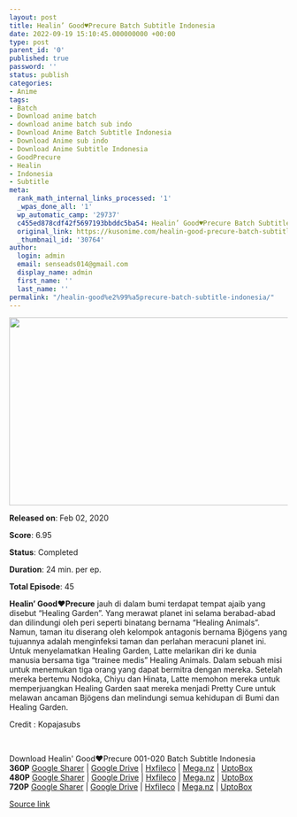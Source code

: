 ```yaml
---
layout: post
title: Healin’ Good♥Precure Batch Subtitle Indonesia
date: 2022-09-19 15:10:45.000000000 +00:00
type: post
parent_id: '0'
published: true
password: ''
status: publish
categories:
- Anime
tags:
- Batch
- Download anime batch
- download anime batch sub indo
- Download Anime Batch Subtitle Indonesia
- Download Anime sub indo
- Download Anime Subtitle Indonesia
- GoodPrecure
- Healin
- Indonesia
- Subtitle
meta:
  rank_math_internal_links_processed: '1'
  _wpas_done_all: '1'
  wp_automatic_camp: '29737'
  c455ed878cdf42f5697193bbddc5ba54: Healin’ Good♥Precure Batch Subtitle Indonesia
  original_link: https://kusonime.com/healin-good-precure-batch-subtitle-indonesia-3/
  _thumbnail_id: '30764'
author:
  login: admin
  email: senseads014@gmail.com
  display_name: admin
  first_name: ''
  last_name: ''
permalink: "/healin-good%e2%99%a5precure-batch-subtitle-indonesia/"
---
```

<p><img width="604" height="340" src="{{ site.baseurl }}/assets/2022/09/Healin-Good%E2%99%A5Precure-604x340.jpg" class="attachment-thumb-large size-thumb-large wp-post-image" alt="" loading="lazy" title="Healin’ Good♥Precure Batch Subtitle Indonesia" srcset="https://kusonime.com/wp-content/uploads/2020/09/Healin-Good♥Precure-604x340.jpg 604w, https://kusonime.com/wp-content/uploads/2020/09/Healin-Good♥Precure-300x169.jpg 300w, https://kusonime.com/wp-content/uploads/2020/09/Healin-Good♥Precure-768x432.jpg 768w, https://kusonime.com/wp-content/uploads/2020/09/Healin-Good♥Precure-520x293.jpg 520w, https://kusonime.com/wp-content/uploads/2020/09/Healin-Good♥Precure.jpg 1000w" sizes="(max-width: 604px) 100vw, 604px" />
<p><b>Released on</b>: Feb 02, 2020</p>
<p>
<p><b>Score</b>: 6.95</p>
<p>
<p><b>Status</b>: Completed</p>
<p>
<p><b>Duration</b>: 24 min. per ep.</p>
<p>
<p><b>Total Episode</b>: 45</p>
<p>
<p><strong>Healin’ Good♥Precure</strong> jauh di dalam bumi terdapat tempat ajaib yang disebut “Healing Garden”. Yang merawat planet ini selama berabad-abad dan dilindungi oleh peri seperti binatang bernama “Healing Animals”. Namun, taman itu diserang oleh kelompok antagonis bernama Bjögens yang tujuannya adalah menginfeksi taman dan perlahan meracuni planet ini. Untuk menyelamatkan Healing Garden, Latte melarikan diri ke dunia manusia bersama tiga “trainee medis” Healing Animals. Dalam sebuah misi untuk menemukan tiga orang yang dapat bermitra dengan mereka. Setelah mereka bertemu Nodoka, Chiyu dan Hinata, Latte memohon mereka untuk memperjuangkan Healing Garden saat mereka menjadi Pretty Cure untuk melawan ancaman Bjögens dan melindungi semua kehidupan di Bumi dan Healing Garden.</p>
<p>
<p>Credit : Kopajasubs</p>
<p>
<p> </p>
<p>
<div class="smokeddl">
<div class="smokettl">Download Healin' Good♥Precure 001-020 Batch Subtitle Indonesia</div>
<div class="smokeurl"><strong>360P</strong> <a href="https://acefile.co/f/29179268/kusonime-healin-001-020-360p-rar" target="_blank" rel="noopener noreferrer">Google Sharer</a> | <a href="https://drive.google.com/uc?export=download&amp;id=1-p67gJGZn-OXi-efDSjiNHC4FqVNS8kY" target="_blank" rel="noopener">Google Drive</a> | <a href="https://hxfile.co/92j17nhet9gx" target="_blank" rel="noopener">Hxfileco</a> | <a href="https://mega.nz/file/DVUxFQaZ#hGDEEvGUgCwo0PDUxag8f0j3vI4tK6wQMXKEdAcyPUk" target="_blank" rel="noopener noreferrer">Mega.nz</a> | <a href="https://uptobox.com/g1q1fer1671i" target="_blank" rel="noopener">UptoBox</a></div>
<div class="smokeurl"><strong>480P</strong> <a href="https://acefile.co/f/29179270/kusonime-healin-001-020-480p-rar" target="_blank" rel="noopener noreferrer">Google Sharer</a> | <a href="https://drive.google.com/uc?export=download&amp;id=19-AD-IhE6NwU3Qc5bk8BJFzhvjKwKgos" target="_blank" rel="noopener">Google Drive</a> | <a href="https://hxfile.co/cyqx8liif13y" target="_blank" rel="noopener">Hxfileco</a> | <a href="https://mega.nz/file/iYEVGYwb#RJlVOF_naGhzNd3etf5nk26wc3MUWRmhlnChR_TSfd8" target="_blank" rel="noopener noreferrer">Mega.nz</a> | <a href="https://uptobox.com/qy0gpexmlln7" target="_blank" rel="noopener">UptoBox</a></div>
<div class="smokeurl"><strong>720P</strong> <a href="https://acefile.co/f/29179272/kusonime-healin-001-020-720p-rar" target="_blank" rel="noopener noreferrer">Google Sharer</a> | <a href="https://drive.google.com/uc?export=download&amp;id=1was757inrhR7tjii4T3rRDnHD77iV1HW" target="_blank" rel="noopener">Google Drive</a> | <a href="https://hxfile.co/1pive0hso9dc" target="_blank" rel="noopener">Hxfileco</a> | <a href="https://mega.nz/file/6cUlAaYQ#wZj8j4dBaafJqJOz619JIDD4wgP2puhcMBG7ODyf0aI" target="_blank" rel="noopener noreferrer">Mega.nz</a> | <a href="https://uptobox.com/z77oki1jgklk" target="_blank" rel="noopener">UptoBox</a></div>
</div>
<p><a href="https://kusonime.com/healin-good-precure-batch-subtitle-indonesia-3/">Source link </a></p>
